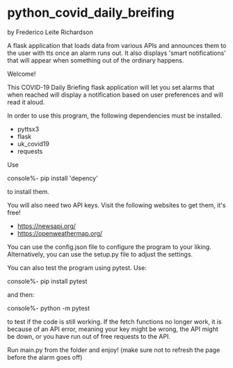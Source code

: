 # python_covid_daily_breifing
by Frederico Leite Richardson

A flask application that loads data from various APIs and announces them to the user with tts once an alarm runs out. It also displays 'smart notifications' that will appear when something out of the ordinary happens.

Welcome!

This COVID-19 Daily Briefing flask application will let you set
alarms that when reached will display a notification based on user
preferences and will read it aloud.

In order to use this program, the following dependencies must be installed.

- pyttsx3
- flask
- uk_covid19
- requests

Use

console%- pip install 'depency'

to install them.

You will also need two API keys. Visit the following websites to get them, it's free!

- https://newsapi.org/
- https://openweathermap.org/

You can use the config.json file to configure the program to your liking.
Alternatively, you can use the setup.py file to adjust the settings.

You can also test the program using pytest. Use:

console%- pip install pytest

and then:

console%- python -m pytest

to test if the code is still working. If the fetch functions no longer work,
it is because of an API error, meaning your key might be wrong, the API might
be down, or you have run out of free requests to the API.

Run main.py from the folder and enjoy!
(make sure not to refresh the page before the alarm goes off)

